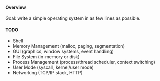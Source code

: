 #### Overview

Goal: write a simple operating system in as few lines as possible.

#### TODO
- Shell
- Memory Management (malloc, paging, segmentation)
- GUI (graphics, window systems, event handling)
- File System (in-memory or disk)
- Process Management (process/thread scheduler, context switching)
- User Mode (syscall, kernel/user mode)
- Networking (TCP/IP stack, HTTP)